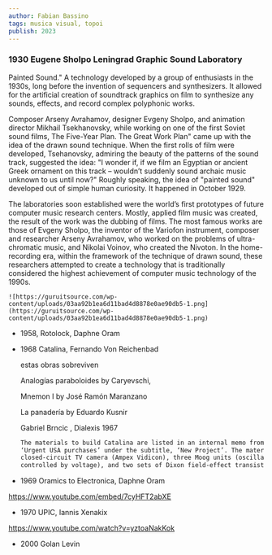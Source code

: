 ```yaml
---
author: Fabian Bassino
tags: musica visual, topoi
publish: 2023
---
```


### 1930 Eugene Sholpo Leningrad Graphic Sound Laboratory
    
Painted Sound." A technology developed by a group of enthusiasts in the 1930s, long before the invention of sequencers and synthesizers. It allowed for the artificial creation of soundtrack graphics on film to synthesize any sounds, effects, and record complex polyphonic works.

Composer Arseny Avrahamov, designer Evgeny Sholpo, and animation director Mikhail Tsekhanovsky, while working on one of the first Soviet sound films, The Five-Year Plan. The Great Work Plan" came up with the idea of the drawn sound technique. When the first rolls of film were developed, Tsehanovsky, admiring the beauty of the patterns of the sound track, suggested the idea: "I wonder if, if we film an Egyptian or ancient Greek ornament on this track – wouldn’t suddenly sound archaic music unknown to us until now?" Roughly speaking, the idea of "painted sound" developed out of simple human curiosity. It happened in October 1929.
    
The laboratories soon established were the world’s first prototypes of future computer music research centers. Mostly, applied film music was created, the result of the work was the dubbing of films. The most famous works are those of Evgeny Sholpo, the inventor of the Variofon instrument, composer and researcher Arseny Avrahamov, who worked on the problems of ultra-chromatic music, and Nikolai Voinov, who created the Nivoton. In the home-recording era, within the framework of the technique of drawn sound, these researchers attempted to create a technology that is traditionally considered the highest achievement of computer music technology of the 1990s.
    
    ![https://guruitsource.com/wp-content/uploads/03aa92b1ea6d11bad4d8878e0ae90db5-1.png](https://guruitsource.com/wp-content/uploads/03aa92b1ea6d11bad4d8878e0ae90db5-1.png)
    
- 1958, Rotolock, Daphne Oram
    
- 1968 Catalina, Fernando Von Reichenbad
    
    estas obras sobreviven
    
    Analogías paraboloides by Caryevschi,
    
    Mnemon I by José Ramón Maranzano
    
    La panadería by Eduardo Kusnir
    
    Gabriel Brncic , Dialexis 1967
    
    ```txt
    The materials to build Catalina are listed in an internal memo from August 1968, titled
    ‘Urgent USA purchases’ under the subtitle, ‘New Project’. The materials include a
    closed-circuit TV camera (Ampex Vidicon), three Moog units (oscillator, amplifier, and filter
    controlled by voltage), and two sets of Dixon field-effect transistors
    ```
    
- 1969 Oramics to Electronica, Daphne Oram

https://www.youtube.com/embed/7cyHFT2abXE

    
- 1970 UPIC, Iannis Xenakix
    
https://www.youtube.com/watch?v=yztoaNakKok

    
- 2000 Golan Levin